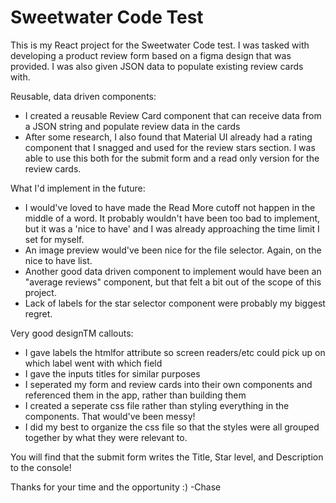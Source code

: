 # Sweetwater Code Test
This is my React project for the Sweetwater Code test. I was tasked with developing a product review form based on a figma design that was provided. I was also given JSON data to populate existing review cards with.

Reusable, data driven components:
- I created a reusable Review Card component that can receive data from a JSON string and populate review data in the cards
- After some research, I also found that Material UI already had a rating component that I snagged and used for the review stars section. I was able to use this both for the submit form and a read only version for the review cards.

What I'd implement in the future:
- I would've loved to have made the Read More cutoff not happen in the middle of a word. It probably wouldn't have been too bad to implement, but it was a 'nice to have' and I was already approaching the time limit I set for myself.
- An image preview would've been nice for the file selector. Again, on the nice to have list.
- Another good data driven component to implement would have been an "average reviews" component, but that felt a bit out of the scope of this project.
- Lack of labels for the star selector component were probably my biggest regret.

Very good designTM callouts:
- I gave labels the htmlfor attribute so screen readers/etc could pick up on which label went with which field
- I gave the inputs titles for similar purposes
- I seperated my form and review cards into their own components and referenced them in the app, rather than building them
- I created a seperate css file rather than styling everything in the components. That would've been messy!
- I did my best to organize the css file so that the styles were all grouped together by what they were relevant to.

You will find that the submit form writes the Title, Star level, and Description to the console!

Thanks for your time and the opportunity :)
-Chase
